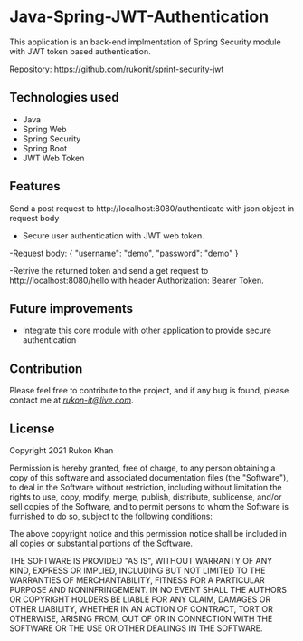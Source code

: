 # Java-Spring-JWT-Authentication

This application is an back-end implmentation of Spring Security module with JWT token based authentication.


Repository: https://github.com/rukonit/sprint-security-jwt

## Technologies used

- Java
- Spring Web
- Spring Security
- Spring Boot
- JWT Web Token

## Features
Send a post request to http://localhost:8080/authenticate with json object in request body 
- Secure user authentication with JWT web token.


-Request body: {
                  "username": "demo",
                  "password": "demo"
              }
              
-Retrive the returned token and send a get request to http://localhost:8080/hello with header Authorization: Bearer Token.

## Future improvements
- Integrate this core module with other application to provide secure authentication


## Contribution

Please feel free to contribute to the project, and if any bug is found, please contact me at *rukon-it@live.com*.

## License

Copyright 2021 Rukon Khan

Permission is hereby granted, free of charge, to any person obtaining a copy of this software and associated documentation files (the "Software"), to deal in the Software without restriction, including without limitation the rights to use, copy, modify, merge, publish, distribute, sublicense, and/or sell copies of the Software, and to permit persons to whom the Software is furnished to do so, subject to the following conditions:

The above copyright notice and this permission notice shall be included in all copies or substantial portions of the Software.

THE SOFTWARE IS PROVIDED "AS IS", WITHOUT WARRANTY OF ANY KIND, EXPRESS OR IMPLIED, INCLUDING BUT NOT LIMITED TO THE WARRANTIES OF MERCHANTABILITY, FITNESS FOR A PARTICULAR PURPOSE AND NONINFRINGEMENT. IN NO EVENT SHALL THE AUTHORS OR COPYRIGHT HOLDERS BE LIABLE FOR ANY CLAIM, DAMAGES OR OTHER LIABILITY, WHETHER IN AN ACTION OF CONTRACT, TORT OR OTHERWISE, ARISING FROM, OUT OF OR IN CONNECTION WITH THE SOFTWARE OR THE USE OR OTHER DEALINGS IN THE SOFTWARE.